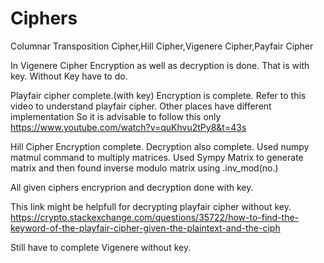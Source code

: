 # Ciphers
Columnar Transposition Cipher,Hill Cipher,Vigenere Cipher,Payfair Cipher

In Vigenere Cipher Encryption as well as decryption is done.
That is with key.
Without Key have to do.

Playfair cipher complete.(with key)
Encryption is complete.
Refer to this video to understand playfair cipher.
Other places have different implementation So it is advisable to follow this only
https://www.youtube.com/watch?v=quKhvu2tPy8&t=43s

Hill Cipher Encryption complete.
Decryption also complete.
Used numpy matmul command to multiply matrices.
Used Sympy Matrix to generate matrix and then found inverse modulo matrix using .inv_mod(no.)

All given ciphers encryprion and decryption done with key.

This link might be helpfull for decrypting playfair cipher without key.
https://crypto.stackexchange.com/questions/35722/how-to-find-the-keyword-of-the-playfair-cipher-given-the-plaintext-and-the-ciph

Still have to complete Vigenere without key.

